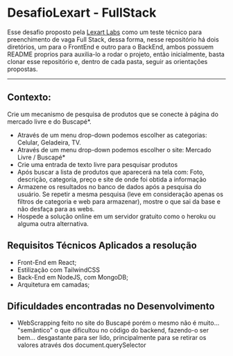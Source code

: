 # DesafioLexart - FullStack

Esse desafio proposto pela [Lexart Labs](https://lexartlabs.com/) como um teste técnico para preenchimento de vaga Full Stack, dessa forma, nesse repositório há dois diretórios, um para o FrontEnd e outro para o BackEnd, ambos possuem README proprios para auxilia-lo a rodar o projeto, então inicialmente, basta clonar esse repositório e, dentro de cada pasta, seguir as orientações propostas.

---
## Contexto:

Crie um mecanismo de pesquisa de produtos que se conecte à página do mercado livre e do Buscapé*.
- Através de um menu drop-down podemos escolher as categorias: Celular, Geladeira, TV.
- Através de um menu drop-down podemos escolher o site: Mercado Livre / Buscapé*
- Crie uma entrada de texto livre para pesquisar produtos
- Após buscar a lista de produtos que aparecerá na tela com: Foto, descrição, categoria, preço e site de onde foi obtida a informação
- Armazene os resultados no banco de dados após a pesquisa do usuário. Se repetir a mesma pesquisa (leve em consideração apenas os filtros de categoria e web para armazenar), mostre o que sai da base e não desfaça para as webs.
- Hospede a solução online em um servidor gratuito como o heroku ou alguma outra alternativa.

## Requisitos Técnicos Aplicados a resolução
- Front-End em React;
- Estilização com TailwindCSS
- Back-End em NodeJS, com MongoDB;
- Arquitetura em camadas;

## Dificuldades encontradas no Desenvolvimento
- WebScrapping feito no site do Buscapé porém o mesmo não é muito... "semântico" o que dificultou no código do backend, fazendo-o ser bem... desgastante para ser lido, principalmente para se retirar os valores através dos document.querySelector
